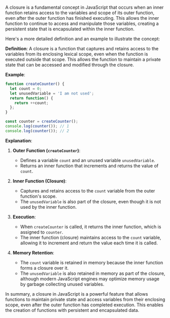 A closure is a fundamental concept in JavaScript that occurs when an inner function retains access to the variables and scope of its outer function, even after the outer function has finished executing. This allows the inner function to continue to access and manipulate those variables, creating a persistent state that is encapsulated within the inner function.

Here's a more detailed definition and an example to illustrate the concept:

**Definition**:
A closure is a function that captures and retains access to the variables from its enclosing lexical scope, even when the function is executed outside that scope. This allows the function to maintain a private state that can be accessed and modified through the closure.

**Example**:
```javascript
function createCounter() {
  let count = 0;
  let unusedVariable = 'I am not used';
  return function() {
    return ++count;
  };
}

const counter = createCounter();
console.log(counter()); // 1
console.log(counter()); // 2
```

**Explanation**:
1. **Outer Function (`createCounter`)**:
   - Defines a variable `count` and an unused variable `unusedVariable`.
   - Returns an inner function that increments and returns the value of `count`.

2. **Inner Function (Closure)**:
   - Captures and retains access to the `count` variable from the outer function's scope.
   - The `unusedVariable` is also part of the closure, even though it is not used by the inner function.

3. **Execution**:
   - When `createCounter` is called, it returns the inner function, which is assigned to `counter`.
   - The inner function (closure) maintains access to the `count` variable, allowing it to increment and return the value each time it is called.

4. **Memory Retention**:
   - The `count` variable is retained in memory because the inner function forms a closure over it.
   - The `unusedVariable` is also retained in memory as part of the closure, although modern JavaScript engines may optimize memory usage by garbage collecting unused variables.

In summary, a closure in JavaScript is a powerful feature that allows functions to maintain private state and access variables from their enclosing scope, even after the outer function has completed execution. This enables the creation of functions with persistent and encapsulated data.
